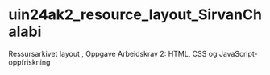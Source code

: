 # uin24ak2_resource_layout_SirvanChalabi
Ressursarkivet layout , Oppgave Arbeidskrav 2: HTML, CSS og JavaScript-oppfriskning
